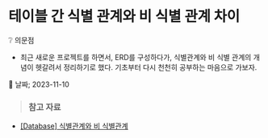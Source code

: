 # 테이블 간 식별 관계와 비 식별 관계 차이

:grey_question: 의문점

- 최근 새로운 프로젝트를 하면서, ERD를 구성하다가, 식별관계와 비 식별 관계의 개념이 헷갈려서 정리하기로 했다. 기초부터 다시 천천히 공부하는 마음으로 가보자.



:date: 날짜; 2023-11-10



> ### 참고 자료

- [[Database] 식별관계와 비 식별관계](https://deveric.tistory.com/108)


